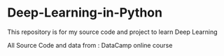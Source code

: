 # Deep-Learning-in-Python
This repository is for my source code and project to learn Deep Learning


All Source Code and data from : DataCamp online course
